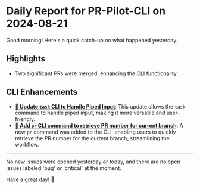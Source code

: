 # Daily Report for PR-Pilot-CLI on 2024-08-21

Good morning! Here's a quick catch-up on what happened yesterday.

## Highlights
- Two significant PRs were merged, enhancing the CLI functionality.

## CLI Enhancements
- **[🔧 Update `task` CLI to Handle Piped Input](https://github.com/PR-Pilot-AI/pr-pilot-cli/pull/107)**: This update allows the `task` command to handle piped input, making it more versatile and user-friendly.
- **[🚀 Add `pr` CLI command to retrieve PR number for current branch](https://github.com/PR-Pilot-AI/pr-pilot-cli/pull/108)**: A new `pr` command was added to the CLI, enabling users to quickly retrieve the PR number for the current branch, streamlining the workflow.

---

No new issues were opened yesterday or today, and there are no open issues labeled 'bug' or 'critical' at the moment. 

Have a great day! 🚀